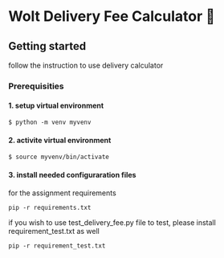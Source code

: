 # Wolt Delivery Fee Calculator 🛒

## Getting started
follow the instruction to use delivery calculator

### Prerequisities
#### 1\. setup virtual environment
```
$ python -m venv myvenv
```
#### 2\. activite virtual environment
```
$ source myvenv/bin/activate
```
#### 3\. install needed configuraration files
for the assignment requirements
```
pip -r requirements.txt
```
if you wish to use test_delivery_fee.py file to test, please install requirement_test.txt as well
```
pip -r requirement_test.txt
```
